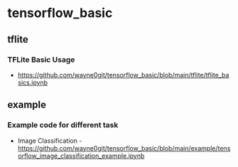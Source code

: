 # tensorflow_basic

## tflite
### TFLite Basic Usage
- https://github.com/wayne0git/tensorflow_basic/blob/main/tflite/tflite_basics.ipynb

## example
### Example code for different task
- Image Classification - https://github.com/wayne0git/tensorflow_basic/blob/main/example/tensorflow_image_classification_example.ipynb

